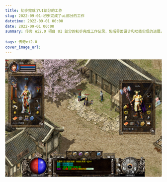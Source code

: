 ```yaml
---
title: 初步完成了UI部分的工作
slug: 2022-09-01-初步完成了ui部分的工作
datetime: 2022-09-01 00:00
date: 2022-09-01 00:00
summary: 传奇 ei2.0 项目 UI 部分的初步完成工作记录，包括界面设计和功能实现的进展。

tags: 传奇ei2.0
cover_image_url: 
---
```

![2022-12-07T10:43:01.png][1]

[1]: ../assets/2022/12/30378745.png